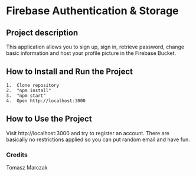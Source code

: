 # Firebase Authentication & Storage

## Project description

This application allows you to sign up, sign in, retrieve password, change basic information and host your profile picture in the Firebase Bucket.

## How to Install and Run the Project

    1.  Clone repository
    2.  "npm install"
    3.  "npm start"
    4.  Open http://localhost:3000

## How to Use the Project

Visit http://localhost:3000 and try to register an account. There are basically no restrictions applied so you can put random email and have fun.

### Credits

Tomasz Marczak
